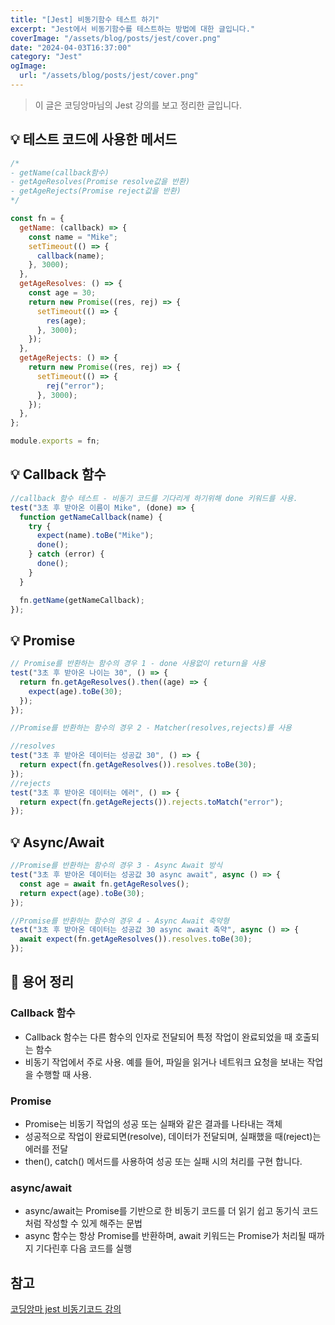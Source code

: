 ```yaml
---
title: "[Jest] 비동기함수 테스트 하기"
excerpt: "Jest에서 비동기함수를 테스트하는 방법에 대한 글입니다."
coverImage: "/assets/blog/posts/jest/cover.png"
date: "2024-04-03T16:37:00"
category: "Jest"
ogImage:
  url: "/assets/blog/posts/jest/cover.png"
---
```


> 이 글은 코딩앙마님의 Jest 강의를 보고 정리한 글입니다.

## &#128161; 테스트 코드에 사용한 메서드

```jsx
/*
- getName(callback함수)
- getAgeResolves(Promise resolve값을 반환)
- getAgeRejects(Promise reject값을 반환)
*/

const fn = {
  getName: (callback) => {
    const name = "Mike";
    setTimeout(() => {
      callback(name);
    }, 3000);
  },
  getAgeResolves: () => {
    const age = 30;
    return new Promise((res, rej) => {
      setTimeout(() => {
        res(age);
      }, 3000);
    });
  },
  getAgeRejects: () => {
    return new Promise((res, rej) => {
      setTimeout(() => {
        rej("error");
      }, 3000);
    });
  },
};

module.exports = fn;
```

## &#128161; Callback 함수

```jsx
//callback 함수 테스트 - 비동기 코드를 기다리게 하기위해 done 키워드를 사용.
test("3초 후 받아온 이름이 Mike", (done) => {
  function getNameCallback(name) {
    try {
      expect(name).toBe("Mike");
      done();
    } catch (error) {
      done();
    }
  }

  fn.getName(getNameCallback);
});
```

## &#128161; Promise

```jsx
// Promise를 반환하는 함수의 경우 1 - done 사용없이 return을 사용
test("3초 후 받아온 나이는 30", () => {
  return fn.getAgeResolves().then((age) => {
    expect(age).toBe(30);
  });
});

//Promise를 반환하는 함수의 경우 2 - Matcher(resolves,rejects)를 사용

//resolves
test("3초 후 받아온 데이터는 성공값 30", () => {
  return expect(fn.getAgeResolves()).resolves.toBe(30);
});
//rejects
test("3초 후 받아온 데이터는 에러", () => {
  return expect(fn.getAgeRejects()).rejects.toMatch("error");
});
```

## &#128161; Async/Await

```jsx
//Promise를 반환하는 함수의 경우 3 - Async Await 방식
test("3초 후 받아온 데이터는 성공값 30 async await", async () => {
  const age = await fn.getAgeResolves();
  return expect(age).toBe(30);
});

//Promise를 반환하는 함수의 경우 4 - Async Await 축약형
test("3초 후 받아온 데이터는 성공값 30 async await 축약", async () => {
  await expect(fn.getAgeResolves()).resolves.toBe(30);
});
```

## &#128226; 용어 정리

### Callback 함수

- Callback 함수는 다른 함수의 인자로 전달되어 특정 작업이 완료되었을 때 호출되는 함수
- 비동기 작업에서 주로 사용. 예를 들어, 파일을 읽거나 네트워크 요청을 보내는 작업을 수행할 때 사용.

### Promise

- Promise는 비동기 작업의 성공 또는 실패와 같은 결과를 나타내는 객체
- 성공적으로 작업이 완료되면(resolve), 데이터가 전달되며, 실패했을 때(reject)는 에러를 전달
- then(), catch() 메서드를 사용하여 성공 또는 실패 시의 처리를 구현 합니다.

### async/await

- async/await는 Promise를 기반으로 한 비동기 코드를 더 읽기 쉽고 동기식 코드처럼 작성할 수 있게 해주는 문법
- async 함수는 항상 Promise를 반환하며, await 키워드는 Promise가 처리될 때까지 기다린후 다음 코드를 실행

## 참고

[코딩앙마 jest 비동기코드 강의](https://www.youtube.com/watch?v=snFRUjYR6j4&list=PLZKTXPmaJk8L1xCg_1cRjL5huINlP2JKt&index=3)
